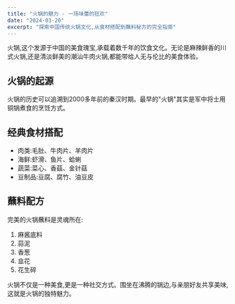 ```yaml
---
title: "火锅的魅力 - 一场味蕾的狂欢"
date: "2024-03-20"
excerpt: "探索中国传统火锅文化,从食材搭配到蘸料秘方的完全指南"
---
```


火锅,这个发源于中国的美食瑰宝,承载着数千年的饮食文化。无论是麻辣鲜香的川式火锅,还是清淡鲜美的潮汕牛肉火锅,都能带给人无与伦比的美食体验。

## 火锅的起源

火锅的历史可以追溯到2000多年前的秦汉时期。最早的"火锅"其实是军中将士用铜锅煮食的烹饪方式。

## 经典食材搭配

- 肉类:毛肚、牛肉片、羊肉片
- 海鲜:虾滑、鱼片、蛤蜊
- 蔬菜:菜心、香菇、金针菇
- 豆制品:豆腐、腐竹、油豆皮

## 蘸料配方

完美的火锅蘸料是灵魂所在:
1. 麻酱底料
2. 蒜泥
3. 香葱
4. 韭花
5. 花生碎

火锅不仅是一种美食,更是一种社交方式。围坐在沸腾的锅边,与亲朋好友共享美味,这就是火锅的独特魅力。 